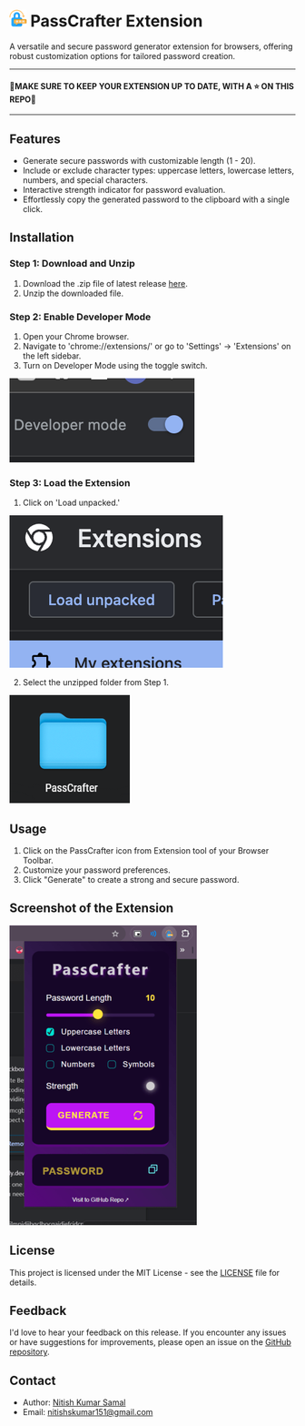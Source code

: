 # <img src="https://github.com/nitishkumar31/PassCrafter/blob/main/src/assets/logo-64.png" alt="logo" height="30px" />  PassCrafter Extension


<!-- [![GitHub license](https://img.shields.io/badge/license-MIT-blue.svg)](https://github.com/nitishkumar31/PassCrafter/blob/main/LICENSE)
[![GitHub issues](https://img.shields.io/github/issues/nitishkumar31/PassCrafter.svg)](https://github.com/nitishkumar31/PassCrafter/issues)
[![GitHub stars](https://img.shields.io/github/stars/nitishkumar31/PassCrafter.svg)](https://github.com/nitishkumar31/PassCrafter/stargazers)
[![GitHub forks](https://img.shields.io/github/forks/nitishkumar31/PassCrafter.svg)](https://github.com/nitishkumar31/PassCrafter/network) -->

A versatile and secure password generator extension for browsers, offering robust customization options for tailored password creation.

<hr/>

#### 🚨MAKE SURE TO KEEP YOUR EXTENSION UP TO DATE, WITH A ⭐️ ON THIS REPO🚨

<hr/>

## Features

- Generate secure passwords with customizable length (1 - 20).
- Include or exclude character types: uppercase letters, lowercase letters, numbers, and special characters.
- Interactive strength indicator for password evaluation.
- Effortlessly copy the generated password to the clipboard with a single click.

## Installation

### Step 1: Download and Unzip

1. Download the .zip file of latest release [here](https://github.com/nitishkumar31/PassCrafter/releases/latest).
2. Unzip the downloaded file.

### Step 2: Enable Developer Mode

1. Open your Chrome browser.
2. Navigate to 'chrome://extensions/' or go to 'Settings' -> 'Extensions' on the left sidebar.
3. Turn on Developer Mode using the toggle switch.

![Developer Mode](https://github.com/nitishkumar31/PassCrafter/blob/main/src/assets/forRepo/devMode.png)

### Step 3: Load the Extension

1. Click on 'Load unpacked.'

![Load Unpacked](https://github.com/nitishkumar31/PassCrafter/blob/main/src/assets/forRepo/loadUnpacked.png)

2. Select the unzipped folder from Step 1.

![Select Folder](https://github.com/nitishkumar31/PassCrafter/blob/main/src/assets/forRepo/file.png)

## Usage

1. Click on the PassCrafter icon from Extension tool of your Browser Toolbar.
2. Customize your password preferences.
3. Click "Generate" to create a strong and secure password.

## Screenshot of the Extension

![PassCrafter in Action](https://github.com/nitishkumar31/PassCrafter/blob/main/src/assets/forRepo/demo.png)

## License

This project is licensed under the MIT License - see the [LICENSE](LICENSE) file for details.

## Feedback

I'd love to hear your feedback on this release. If you encounter any issues or have suggestions for improvements, please open an issue on the [GitHub repository](https://github.com/nitishkumar31/PassCrafter/issues).

## Contact

- Author: [Nitish Kumar Samal](https://www.linkedin.com/in/nitish31/)
- Email: [nitishskumar151@gmail.com](mailto:nitishskumar151@gmail.com)
